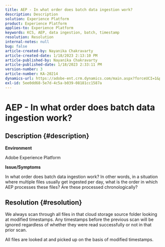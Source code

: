 ```yaml
---
title: AEP - In what order does batch data ingestion work?
description: Description
solution: Experience Platform
product: Experience Platform
applies-to: Experience Platform
keywords: KCS, AEP, data ingestion, batch, timestamp
resolution: Resolution
internal-notes: null
bug: false
article-created-by: Nayanika Chakravarty
article-created-date: 1/18/2023 2:13:10 PM
article-published-by: Nayanika Chakravarty
article-published-date: 1/18/2023 2:33:11 PM
version-number: 3
article-number: KA-20214
dynamics-url: https://adobe-ent.crm.dynamics.com/main.aspx?forceUCI=1&pagetype=entityrecord&etn=knowledgearticle&id=e5cd4639-3a97-ed11-aad1-6045bd006b4b
exl-id: 5ee0dd68-5e7d-4c5a-b039-08181cc1587a
---
```

# AEP - In what order does batch data ingestion work?

## Description {#description}


<b>Environment</b>

Adobe Experience Platform

<b>Issue/Symptoms</b>

In what order does batch data ingestion work? In other words, in a situation where multiple files usually get ingested per day, what is the order in which AEP processes these files? Are these processed chronologically?


## Resolution {#resolution}


We always scan through all files in that cloud storage source folder looking at modified timestamps. Any timestamps before the previous scan will be ignored regardless of whether they were read successfully or not in that prior scan.

All files are looked at and picked up on the basis of modified timestamps.
